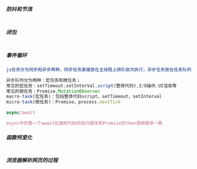 ##### 防抖和节流

```javascript

```

##### 闭包

```javascript

```

##### 事件循环

```javascript
js任务分为同步和异步两种，同步任务直接放在主线程上排队依次执行，异步任务放在任务队列(Event Queue)中。主线程内的任务执行完毕，会去任务队列读取任务，推入主线程执行。这个过程不断重复就是事件循环；

异步队列分为两种：宏任务和微任务；
常见的宏任务：setTimeout,setInterVal,script(整体代码),I/O操作,UI渲染等
常见的微任务：Promise,MutationObserver
macro-task(宏任务)：包括整体代码script，setTimeout，setInterval
micro-task(微任务)：Promise，process.nextTick

async/await

async中的第一个await后面的代码的执行顺序和Promise的then调用顺序一致
```

##### 函数柯里化

```javascript
```

##### 浏览器解析网页的过程

```javascript

```
